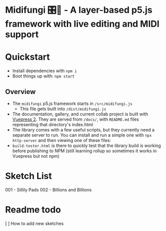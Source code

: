 # Midifungi 🎛️🎹 - A layer-based p5.js framework with live editing and MIDI support

# Quickstart

- Install dependencies with `npm i`
- Boot things up with: `npm start`

## Overview

- The `midifungi` p5.js framework starts in `/src/midifungi.js`
  - This file gets built into `/dist/midifungi.js`
- The documentation, gallery, and current collab project is built with [Vuepress 2](https://v2.vuepress.vuejs.org/). They are served from `/docs/`, with `README.md` files representing that directory's index.html
- The library comes with a few useful scripts, but they currently need a separate server to run. You can install and run a simple one with `npx http-server` and then viewing one of these files:
- `build-tester.html` is there to quickly test that the library build is working before publishing to NPM (still learning rollup so sometimes it works in Vuepress but not npm)

# Sketch List
001 - Sillily Pads
002 - Billions and Billions


# Readme todo
[ ] How to add new sketches